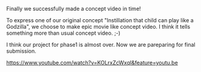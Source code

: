 Finally we successfully made a concept video in time!

To express one of our original concept "Instillation that child can play like a Godzilla", we choose to make epic movie like concept video. I think it tells something more than usual concept video. ;-)

I think our project for phase1 is almost over. Now we are pareparing for final submission.

https://www.youtube.com/watch?v=KOLrxZcWxqI&feature=youtu.be
